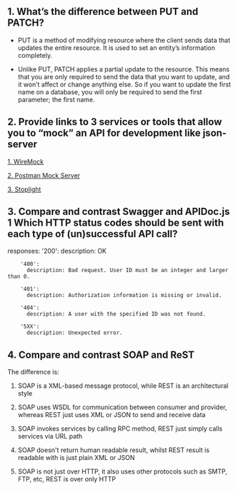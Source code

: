 ## 1. What’s the difference between PUT and PATCH?
- PUT is a method of modifying resource where the client sends data that updates the entire resource. It is used to set an entity’s information completely.

- Unlike PUT, PATCH applies a partial update to the resource.
This means that you are only required to send the data that you want to update, and it won’t affect or change anything else. So if you want to update the first name on a database, you will only be required to send the first parameter; the first name.

## 2. Provide links to 3 services or tools that allow you to “mock” an API for development like json-server

[1. WireMock](http://wiremock.org/)

[2. Postman Mock Server](https://learning.postman.com/docs/designing-and-developing-your-api/mocking-data/setting-up-mock/)

[3. Stoplight](https://stoplight.io/mocking/)

## 3. Compare and contrast Swagger and APIDoc.js 1 Which HTTP status codes should be sent with each type of (un)successful API call?

  responses:
        '200':
          description: OK

        '400':
          description: Bad request. User ID must be an integer and larger than 0.

        '401':
          description: Authorization information is missing or invalid.

        '404':
          description: A user with the specified ID was not found.

        '5XX':
          description: Unexpected error.


## 4. Compare and contrast SOAP and ReST

The difference is:

1. SOAP is a XML-based message protocol, while REST is an architectural style

2. SOAP uses WSDL for communication between consumer and provider, whereas REST just uses XML or JSON to send and receive data

3. SOAP invokes services by calling RPC method, REST just simply calls services via URL path

4. SOAP doesn't return human readable result, whilst REST result is readable with is just plain XML or JSON

5. SOAP is not just over HTTP, it also uses other protocols such as SMTP, FTP, etc, REST is over only HTTP



